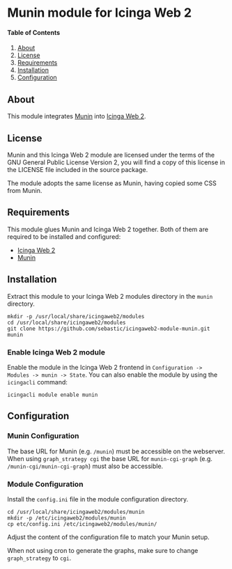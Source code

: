 # Munin module for Icinga Web 2

#### Table of Contents

1. [About](#about)
2. [License](#license)
3. [Requirements](#requirements)
4. [Installation](#installation)
5. [Configuration](#configuration)

## About

This module integrates [Munin](https://github.com/munin-monitoring/munin) into [Icinga Web 2](https://github.com/Icinga/icingaweb2).

## License

Munin and this Icinga Web 2 module are licensed under the terms of the GNU General Public License Version 2, you will find a copy of this license in the LICENSE file included in the source package.

The module adopts the same license as Munin, having copied some CSS from Munin.

## Requirements

This module glues Munin and Icinga Web 2 together. Both of them are required
to be installed and configured:

* [Icinga Web 2](https://github.com/Icinga/icingaweb2)
* [Munin](https://github.com/munin-monitoring/munin)

## Installation

Extract this module to your Icinga Web 2 modules directory in the `munin` directory.

```
mkdir -p /usr/local/share/icingaweb2/modules
cd /usr/local/share/icingaweb2/modules
git clone https://github.com/sebastic/icingaweb2-module-munin.git munin
```

### Enable Icinga Web 2 module

Enable the module in the Icinga Web 2 frontend in `Configuration -> Modules -> munin -> State`.
You can also enable the module by using the `icingacli` command:

```
icingacli module enable munin
```

## Configuration

### Munin Configuration

The base URL for Munin (e.g. `/munin`) must be accessible on the webserver.
When using `graph_strategy cgi` the base URL for `munin-cgi-graph` (e.g. `/munin-cgi/munin-cgi-graph`) must also be accessible.

### Module Configuration

Install the `config.ini` file in the module configuration directory.

```
cd /usr/local/share/icingaweb2/modules/munin
mkdir -p /etc/icingaweb2/modules/munin
cp etc/config.ini /etc/icingaweb2/modules/munin/
```

Adjust the content of the configuration file to match your Munin setup.

When not using cron to generate the graphs, make sure to change `graph_strategy` to `cgi`.

